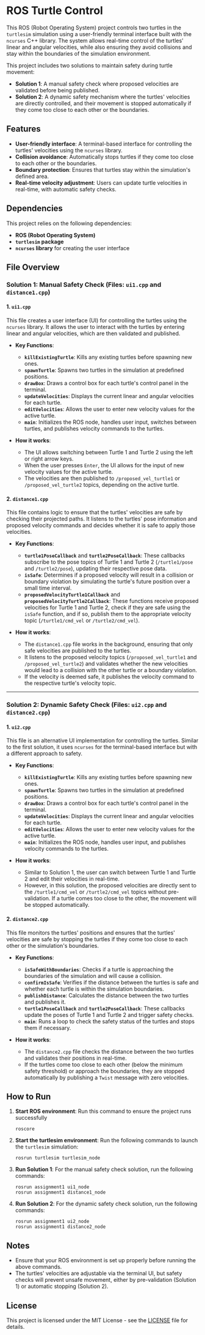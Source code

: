 # ROS Turtle Control

This ROS (Robot Operating System) project controls two turtles in the `turtlesim` simulation using a user-friendly terminal interface built with the `ncurses` C++ library. The system allows real-time control of the turtles' linear and angular velocities, while also ensuring they avoid collisions and stay within the boundaries of the simulation environment.

This project includes two solutions to maintain safety during turtle movement:

- **Solution 1**: A manual safety check where proposed velocities are validated before being published.
- **Solution 2**: A dynamic safety mechanism where the turtles' velocities are directly controlled, and their movement is stopped automatically if they come too close to each other or the boundaries.

## Features

- **User-friendly interface**: A terminal-based interface for controlling the turtles' velocities using the `ncurses` library.
- **Collision avoidance**: Automatically stops turtles if they come too close to each other or the boundaries.
- **Boundary protection**: Ensures that turtles stay within the simulation's defined area.
- **Real-time velocity adjustment**: Users can update turtle velocities in real-time, with automatic safety checks.

## Dependencies

This project relies on the following dependencies:

- **ROS (Robot Operating System)**
- **`turtlesim` package**
- **`ncurses` library** for creating the user interface

## File Overview

### Solution 1: Manual Safety Check (Files: `ui1.cpp` and `distance1.cpp`)

#### 1. `ui1.cpp`

This file creates a user interface (UI) for controlling the turtles using the `ncurses` library. It allows the user to interact with the turtles by entering linear and angular velocities, which are then validated and published.

- **Key Functions**:
  - **`killExistingTurtle`**: Kills any existing turtles before spawning new ones.
  - **`spawnTurtle`**: Spawns two turtles in the simulation at predefined positions.
  - **`drawBox`**: Draws a control box for each turtle's control panel in the terminal.
  - **`updateVelocities`**: Displays the current linear and angular velocities for each turtle.
  - **`editVelocities`**: Allows the user to enter new velocity values for the active turtle.
  - **`main`**: Initializes the ROS node, handles user input, switches between turtles, and publishes velocity commands to the turtles.

- **How it works**: 
  - The UI allows switching between Turtle 1 and Turtle 2 using the left or right arrow keys.
  - When the user presses `Enter`, the UI allows for the input of new velocity values for the active turtle.
  - The velocities are then published to `/proposed_vel_turtle1` or `/proposed_vel_turtle2` topics, depending on the active turtle.

#### 2. `distance1.cpp`

This file contains logic to ensure that the turtles' velocities are safe by checking their projected paths. It listens to the turtles' pose information and proposed velocity commands and decides whether it is safe to apply those velocities.

- **Key Functions**:
  - **`turtle1PoseCallback`** and **`turtle2PoseCallback`**: These callbacks subscribe to the pose topics of Turtle 1 and Turtle 2 (`/turtle1/pose` and `/turtle2/pose`), updating their respective pose data.
  - **`isSafe`**: Determines if a proposed velocity will result in a collision or boundary violation by simulating the turtle's future position over a small time interval.
  - **`proposedVelocityTurtle1Callback`** and **`proposedVelocityTurtle2Callback`**: These functions receive proposed velocities for Turtle 1 and Turtle 2, check if they are safe using the `isSafe` function, and if so, publish them to the appropriate velocity topic (`/turtle1/cmd_vel` or `/turtle2/cmd_vel`).

- **How it works**:
  - The `distance1.cpp` file works in the background, ensuring that only safe velocities are published to the turtles.
  - It listens to the proposed velocity topics (`/proposed_vel_turtle1` and `/proposed_vel_turtle2`) and validates whether the new velocities would lead to a collision with the other turtle or a boundary violation.
  - If the velocity is deemed safe, it publishes the velocity command to the respective turtle's velocity topic.

---

### Solution 2: Dynamic Safety Check (Files: `ui2.cpp` and `distance2.cpp`)

#### 1. `ui2.cpp`

This file is an alternative UI implementation for controlling the turtles. Similar to the first solution, it uses `ncurses` for the terminal-based interface but with a different approach to safety.

- **Key Functions**:
  - **`killExistingTurtle`**: Kills any existing turtles before spawning new ones.
  - **`spawnTurtle`**: Spawns two turtles in the simulation at predefined positions.
  - **`drawBox`**: Draws a control box for each turtle's control panel in the terminal.
  - **`updateVelocities`**: Displays the current linear and angular velocities for each turtle.
  - **`editVelocities`**: Allows the user to enter new velocity values for the active turtle.
  - **`main`**: Initializes the ROS node, handles user input, and publishes velocity commands to the turtles.

- **How it works**: 
  - Similar to Solution 1, the user can switch between Turtle 1 and Turtle 2 and edit their velocities in real-time.
  - However, in this solution, the proposed velocities are directly sent to the `/turtle1/cmd_vel` or `/turtle2/cmd_vel` topics without pre-validation. If a turtle comes too close to the other, the movement will be stopped automatically.

#### 2. `distance2.cpp`

This file monitors the turtles' positions and ensures that the turtles' velocities are safe by stopping the turtles if they come too close to each other or the simulation's boundaries.

- **Key Functions**:
  - **`isSafeWithBoundaries`**: Checks if a turtle is approaching the boundaries of the simulation and will cause a collision.
  - **`confirmIsSafe`**: Verifies if the distance between the turtles is safe and whether each turtle is within the simulation boundaries.
  - **`publishDistance`**: Calculates the distance between the two turtles and publishes it.
  - **`turtle1PoseCallback`** and **`turtle2PoseCallback`**: These callbacks update the poses of Turtle 1 and Turtle 2 and trigger safety checks.
  - **`main`**: Runs a loop to check the safety status of the turtles and stops them if necessary.

- **How it works**:
  - The `distance2.cpp` file checks the distance between the two turtles and validates their positions in real-time.
  - If the turtles come too close to each other (below the minimum safety threshold) or approach the boundaries, they are stopped automatically by publishing a `Twist` message with zero velocities.

## How to Run

1. **Start ROS environment**:
   Run this command to ensure the project runs successfully
   ```
   roscore
   ```
2. **Start the turtlesim environment**:
   Run the following commands to launch the `turtlesim` simulation:
   ```
   rosrun turtlesim turtlesim_node
   ```

3. **Run Solution 1**:
   For the manual safety check solution, run the following commands:
   ```
   rosrun assignment1 ui1_node
   rosrun assignment1 distance1_node
   ```

4. **Run Solution 2**:
   For the dynamic safety check solution, run the following commands:
   ```
   rosrun assignment1 ui2_node
   rosrun assignment1 distance2_node
   ```

## Notes

- Ensure that your ROS environment is set up properly before running the above commands.
- The turtles' velocities are adjustable via the terminal UI, but safety checks will prevent unsafe movement, either by pre-validation (Solution 1) or automatic stopping (Solution 2).
  
## License

This project is licensed under the MIT License - see the [LICENSE](../../../../../LICENSE) file for details.
